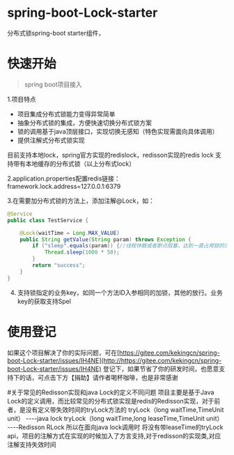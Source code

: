 # spring-boot-Lock-starter

分布式锁spring-boot starter组件，

# 快速开始

> spring boot项目接入


1.项目特点

- 项目集成分布式锁能力变得异常简单
- 抽象分布式锁的集成，方便快速切换分布式锁方案
- 锁的调用基于java顶层接口，实现切换无感知（特色实现需面向具体调用）
- 提供注解式分布式锁实现

目前支持本地lock，spring官方实现的redislock，redisson实现的redis lock
支持带有本地缓存的分布式锁（以上分布式lock）

2.application.properties配置redis链接：framework.lock.address=127.0.0.1:6379

3.在需要加分布式锁的方法上，添加注解@Lock，如：

```java
@Service
public class TestService {

    @Lock(waitTime = Long.MAX_VALUE)
    public String getValue(String param) throws Exception {
        if ("sleep".equals(param)) {//线程休眠或者断点阻塞，达到一直占用锁的测试效果
            Thread.sleep(1000 * 50);
        }
        return "success";
    }
}

```

4. 支持锁指定的业务key，如同一个方法ID入参相同的加锁，其他的放行。业务key的获取支持Spel

# 使用登记

如果这个项目解决了你的实际问题，可在[https://gitee.com/kekingcn/spring-boot-Lock-starter/issues/IH4NE](http://https://gitee.com/kekingcn/spring-boot-Lock-starter/issues/IH4NE)
登记下，如果节省了你的研发时间，也愿意支持下的话，可点击下方【捐助】请作者喝杯咖啡，也是非常感谢

#关于常见的Redisson实现和java Lock的定义不同问题
项目主要是基于Java Lock的定义调用，而比较常见的分布式锁实现是redis的Redisson实现，对于前者，是没有定义带失效时间的tryLock方法的
tryLock（long waitTime,TimeUnit unit） ----java lock
tryLock（long waitTime,long leaseTime,TimeUnit unit） ----Redisson RLock
所以在面向java lock调用时 将没有带leaseTime的tryLock api，项目的注解方式在实现的时候加入了方言支持,对于redisson的实现类,对应注解支持失效时间
